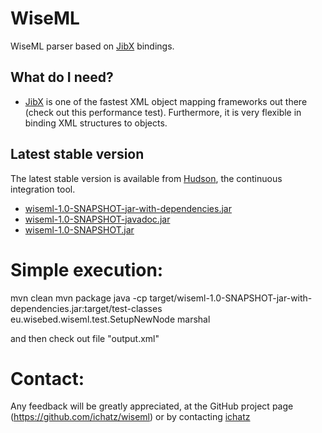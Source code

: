 WiseML
======
WiseML parser based on [JibX](http://www.ibm.com/developerworks/library/x-databdopt2/) bindings.


What do I need?
---------------

  * [JibX](http://www.ibm.com/developerworks/library/x-databdopt2/) is one of the fastest XML object mapping frameworks out there
(check out this performance test). Furthermore, it is very
flexible in binding XML structures to objects.


Latest stable version
---------------

The latest stable version is available from [Hudson](http://ru1.cti.gr/hudson/job/wiseml/), the continuous integration tool.
* [wiseml-1.0-SNAPSHOT-jar-with-dependencies.jar](http://ru1.cti.gr/hudson/job/wiseml/lastSuccessfulBuild/artifact/target/wiseml-1.0-SNAPSHOT-jar-with-dependencies.jar)
* [wiseml-1.0-SNAPSHOT-javadoc.jar](http://ru1.cti.gr/hudson/job/wiseml/lastSuccessfulBuild/artifact/target/wiseml-1.0-SNAPSHOT-javadoc.jar)
* [wiseml-1.0-SNAPSHOT.jar](http://ru1.cti.gr/hudson/job/wiseml/lastSuccessfulBuild/artifact/target/wiseml-1.0-SNAPSHOT.jar)

Simple execution:
======
mvn clean
mvn package
java -cp target/wiseml-1.0-SNAPSHOT-jar-with-dependencies.jar:target/test-classes eu.wisebed.wiseml.test.SetupNewNode marshal

and then check out file "output.xml"


Contact:
======
Any feedback will be greatly appreciated, at the GitHub project page
(https://github.com/ichatz/wiseml) or by contacting
[ichatz](mailto:ichatz@gmail.com)